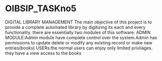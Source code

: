 # OIBSIP_TASKno5
 DIGITAL LIBRARY MANAGEMENT 
The main objective of this project is to provide a complete automated library by digitizing its each and every functionality. 
there are essentially two modules of this software:
  ADMIN MODULE:Admin module have complete control over the system.Admin has permissions to update delete or modify any exixting record or make new entries(books)
  USERs:the normal users can enjoy only limited privilages. they have a view access to the books
